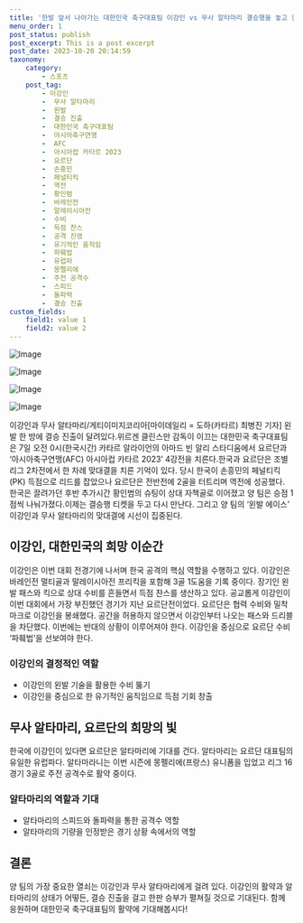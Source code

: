 ```yaml
---
title: '한발 앞서 나아가는 대한민국 축구대표팀 이강인 vs 무사 알타마리 결승행을 놓고 한판승부'
menu_order: 1
post_status: publish
post_excerpt: This is a post excerpt
post_date: 2023-10-20 20:14:59
taxonomy:
    category:
        - 스포츠
    post_tag:
        - 이강인
        -  무사 알타마리
        -  왼발
        -  결승 진출
        -  대한민국 축구대표팀
        -  아시아축구연맹
        -  AFC
        -  아시아컵 카타르 2023
        -  요르단
        -  손흥민
        -  페널티킥
        -  역전
        -  황인범
        -  바레인전
        -  말레이시아전
        -  수비
        -  득점 찬스
        -  공격 진영
        -  유기적인 움직임
        -  파훼법
        -  유럽파
        -  몽펠리에
        -  주전 공격수
        -  스피드
        -  돌파력
        -  결승 진출
custom_fields:
    field1: value 1
    field2: value 2
---
```


![Image](https://imgnews.pstatic.net/image/117/2024/02/06/0003805220_001_20240206211404272.jpg?type=w647)

![Image](https://imgnews.pstatic.net/image/117/2024/02/06/0003805220_002_20240206211404316.jpg?type=w647)

![Image](https://imgnews.pstatic.net/image/117/2024/02/06/0003805220_003_20240206211404361.jpg?type=w647)

![Image](https://imgnews.pstatic.net/image/117/2024/02/06/0003805220_004_20240206211404402.jpg?type=w647)


이강인과 무사 알타마리/게티이미지코리아[마이데일리 = 도하(카타르) 최병진 기자] 왼발 한 방에 결승 진출이 달려있다.위르겐 클린스만 감독이 이끄는 대한민국 축구대표팀은 7일 오전 0시(한국시간) 카타르 알라이언의 아마드 빈 알리 스타디움에서 요르단과 ‘아시아축구연맹(AFC) 아시아컵 카타르 2023’ 4강전을 치른다.한국과 요르단은 조별리그 2차전에서 한 차례 맞대결을 치른 기억이 있다. 당시 한국이 손흥민의 페널티킥(PK) 득점으로 리드를 잡았으나 요르단은 전반전에 2골을 터트리며 역전에 성공했다. 한국은 끌려가던 후반 추가시간 황인범의 슈팅이 상대 자책골로 이어졌고 양 팀은 승점 1점씩 나눠가졌다.이제는 결승행 티켓을 두고 다시 만난다. 그리고 양 팀의 ‘왼발 에이스’ 이강인과 무사 알타마리의 맞대결에 시선이 집중된다.

## 이강인, 대한민국의 희망 이순간
이강인은 이번 대회 전경기에 나서며 한국 공격의 핵심 역할을 수행하고 있다. 이강인은 바레인전 멀티골과 말레이시아전 프리킥을 포함해 3골 1도움을 기록 중이다. 장기인 왼발 패스와 킥으로 상대 수비를 흔들면서 득점 찬스를 생산하고 있다. 공교롭게 이강인이 이번 대회에서 가장 부진했던 경기가 지난 요르단전이었다. 요르단은 협력 수비와 밀착 마크로 이강인을 봉쇄했다. 공간을 허용하지 않으면서 이강인부터 나오는 패스와 드리블을 차단했다. 이번에는 반대의 상황이 이루어져야 한다. 이강인을 중심으로 요르단 수비 ‘파훼법’을 선보여야 한다.

### 이강인의 결정적인 역할
- 이강인의 왼발 기술을 활용한 수비 뚫기
- 이강인을 중심으로 한 유기적인 움직임으로 득점 기회 창출

## 무사 알타마리, 요르단의 희망의 빛
한국에 이강인이 있다면 요르단은 알타마리에 기대를 건다. 알타마리는 요르단 대표팀의 유일한 유럽파다. 알타마라니는 이번 시즌에 몽펠리에(프랑스) 유니폼을 입었고 리그 16경기 3골로 주전 공격수로 활약 중이다.

### 알타마리의 역할과 기대
- 알타마리의 스피드와 돌파력을 통한 공격수 역할
- 알타마리의 기량을 인정받은 경기 상황 속에서의 역할

## 결론
양 팀의 가장 중요한 열쇠는 이강인과 무사 알타마리에게 걸려 있다. 이강인의 활약과 알타마리의 상태가 어떻든, 결승 진출을 걸고 한판 승부가 펼쳐질 것으로 기대된다. 함께 응원하며 대한민국 축구대표팀의 활약에 기대해봅시다!
